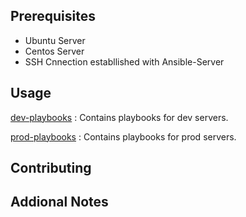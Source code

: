 
## Prerequisites

* Ubuntu Server
* Centos Server
* SSH Cnnection establlished with Ansible-Server

## Usage

[dev-playbooks](dev-playbooks) : Contains playbooks for dev servers.

[prod-playbooks](prod-playbooks) : Contains playbooks for prod servers.

## Contributing


## Addional Notes